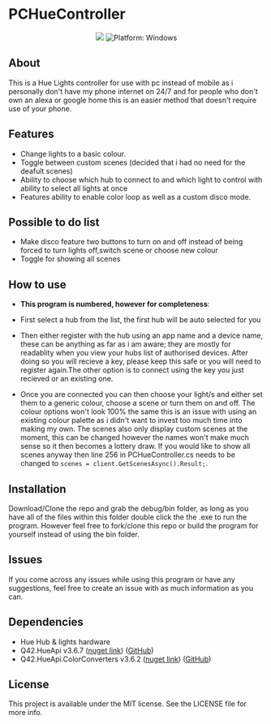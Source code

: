 # PCHueController

<p align="center">
<a href="https://www.microsoft.com/net"><img src="https://img.shields.io/badge/.NET%20Framework-4.6.1-orange.svg" style="max-height: 300px;"></a>
<img src="https://img.shields.io/badge/Platform-.NET Forms-lightgrey.svg" style="max-height: 300px;" alt="Platform: Windows">
</p>

## About

This is a Hue Lights controller for use with pc instead of mobile as i personally don't have my phone internet on 24/7 and for people who don't own an alexa or google home this is an easier method that doesn't require use of your phone.

## Features

* Change lights to a basic colour.
* Toggle between custom scenes (decided that i had no need for the deafult scenes) 
* Ability to choose which hub to connect to and which light to control with ability to select all lights at once
* Features ability to enable color loop as well as a custom disco mode.

## Possible to do list 

* Make disco feature two buttons to turn on and off instead of being forced to turn lights off,switch scene or choose new
colour
* Toggle for showing all scenes

## How to use

* **This program is numbered, however for completeness**:

* First select a hub from the list, the first hub will be auto selected for you
* Then either register with the hub using an app name and a device name, these can be anything as far as i am aware; they are mostly for readablity when you view your hubs list of authorised devices. After doing so you will recieve a key, 
please keep this safe or you will need to register again.The other option is to connect using the key you just recieved or an existing one.
* Once you are connected you can then choose your light/s and either set them to a generic colour, 
choose a scene or turn them on and off. The colour options won't look 100% the same this is an issue with using an 
existing colour palette as i didn't want to invest too much time into making my own. The scenes also only display 
custom scenes at the moment, this can be changed however the names won't make much sense so it then becomes a lottery draw.
If you would like to show all scenes anyway then line 256 in PCHueController.cs needs to be changed to `scenes = client.GetScenesAsync().Result;`.

## Installation

Download/Clone the repo and grab the debug/bin folder, as long as you have all of the files within this folder double click the the .exe to run the program. However feel free to fork/clone this repo or build the program for yourself instead of using 
the bin folder.

## Issues

If you come across any issues while using this program or have any suggestions, feel free to create an issue with as much information as you can.

## Dependencies

* Hue Hub & lights hardware
* Q42.HueApi v3.6.7 ([nuget link](https://www.nuget.org/packages/Q42.HueApi/3.6.7)) ([GitHub](https://github.com/Q42/Q42.HueApi))
* Q42.HueApi.ColorConverters v3.6.2 ([nuget link](https://www.nuget.org/packages/Q42.HueApi.ColorConverters/3.6.2)) ([GitHub](https://github.com/Q42/Q42.HueApi))

## License

This project is available under the MIT license. See the LICENSE file for more info.


